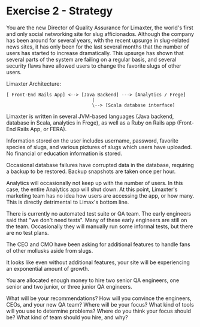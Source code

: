 # Exercise 2 - Strategy

You are the new Director of Quality Assurance for Limaxter, the world's first and only social networking site for slug afficionados.  Although the company has been around for several years, with the recent upsurge in slug-related news sites, it has only been for the last several months that the number of users has started to increase dramatically.  This upsurge has shown that several parts of the system are failing on a regular basis, and several security flaws have allowed users to change the favorite slugs of other users.

Limaxter Architecture:

```
[ Front-End Rails App] <--> [Java Backend] ---> [Analytics / Frege]
                                |
                                \--> [Scala database interface]				
```
Limaxter is written in several JVM-based languages (Java backend, database in Scala, analytics in Frege), as well as a Ruby on Rails app (Front-End Rails App, or FERA).  

Information stored on the user includes username, password, favorite species of slugs, and various pictures of slugs which users have uploaded.  No financial or education information is stored.

Occasional database failures have corrupted data in the database, requiring a backup to be restored.  Backup snapshots are taken once per hour.

Analytics will occasionally not keep up with the number of users.  In this case, the entire Analytics app will shut down.  At this point, Limaxter's marketing team has no idea how users are accessing the app, or how many.  This is directly detrimental to Limax's bottom line.

There is currently no automated test suite or QA team.  The early engineers said that "we don't need tests".  Many of these early engineers are still on the team.  Occasionally they will manually run some informal tests, but there are no test plans.

The CEO and CMO have been asking for additional features to handle fans of other mollusks aside from slugs.

It looks like even without additional features, your site will be experiencing an exponential amount of growth.

You are allocated enough money to hire two senior QA engineers, one senior and two junior, or three junior QA engineers.

What will be your recommendations?  How will you convince the engineers, CEOs, and your new QA team?  Where will be your focus?  What kind of tools will you use to determine problems?  Where do you think your focus should be?  What kind of team should you hire, and why?

